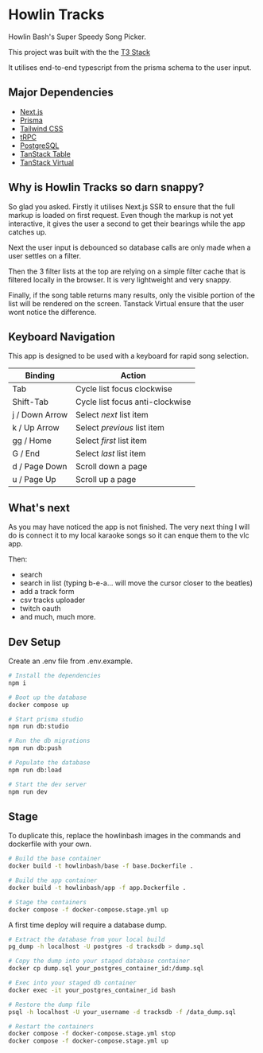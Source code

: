# Howlin Tracks


Howlin Bash's Super Speedy Song Picker.

This project was built with the the [T3 Stack](https://create.t3.gg/)

It utilises end-to-end typescript from the prisma schema to the user input.


## Major Dependencies

- [Next.js](https://nextjs.org)
- [Prisma](https://prisma.io)
- [Tailwind CSS](https://tailwindcss.com)
- [tRPC](https://trpc.io)
- [PostgreSQL](https://postgresql.org)
- [TanStack Table](https://tanstack.com/table)
- [TanStack Virtual](https://tanstack.com/virtual)


## Why is Howlin Tracks so darn snappy?

So glad you asked. Firstly it utilises Next.js SSR to ensure that the full markup
is loaded on first request. Even though the markup is not yet interactive, it gives
the user a second to get their bearings while the app catches up.

Next the user input is debounced so database calls are only made when a user
settles on a filter.

Then the 3 filter lists at the top are relying on a simple filter cache that is
filtered locally in the browser. It is very lightweight and very snappy.

Finally, if the song table returns many results, only the visible portion of
the list will be rendered on the screen. Tanstack Virtual ensure that the user
wont notice the difference.


## Keyboard Navigation

This app is designed to be used with a keyboard for rapid song selection.

| Binding           | Action                              |
|-------------------|-------------------------------------|
| Tab               | Cycle list focus clockwise          |
| Shift-Tab         | Cycle list focus anti-clockwise     |
| j / Down Arrow    | Select *next* list item             |
| k / Up Arrow      | Select *previous* list item         |
| gg / Home         | Select *first* list item            |
| G / End           | Select *last* list item             |
| d / Page Down     | Scroll down a page                  |
| u / Page Up       | Scroll up a page                    |


## What's next

As you may have noticed the app is not finished. The very next thing I will do
is connect it to my local karaoke songs so it can enque them to the vlc app.

Then:
- search
- search in list (typing b-e-a... will move the cursor closer to the beatles)
- add a track form
- csv tracks uploader
- twitch oauth
- and much, much more.


## Dev Setup

Create an .env file from .env.example.
```sh
# Install the dependencies
npm i

# Boot up the database
docker compose up

# Start prisma studio
npm run db:studio

# Run the db migrations
npm run db:push

# Populate the database
npm run db:load

# Start the dev server
npm run dev
```

## Stage

To duplicate this, replace the howlinbash images in the commands and dockerfile
with your own.
```sh
# Build the base container
docker build -t howlinbash/base -f base.Dockerfile .

# Build the app container
docker build -t howlinbash/app -f app.Dockerfile .

# Stage the containers
docker compose -f docker-compose.stage.yml up
```
A first time deploy will require a database dump.
```sh
# Extract the database from your local build
pg_dump -h localhost -U postgres -d tracksdb > dump.sql

# Copy the dump into your staged database container
docker cp dump.sql your_postgres_container_id:/dump.sql

# Exec into your staged db container
docker exec -it your_postgres_container_id bash

# Restore the dump file
psql -h localhost -U your_username -d tracksdb -f /data_dump.sql

# Restart the containers
docker compose -f docker-compose.stage.yml stop
docker compose -f docker-compose.stage.yml up
```
